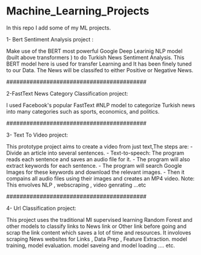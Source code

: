 # Machine_Learning_Projects
In this repo I add some of my ML projects.



1- Bert Sentiment Analysis project :

  Make use of the BERT most powerful Google Deep Learinig NLP model (built above transformers ) to do Turkish News Sentiment Analysis.
  This BERT model here is used for transfer Learning and It has been finely tuned to our Data.
  The News will be classifed to either Positive or Negative News. 
  
##########################################

2-FastText News Category Classification project: 

  I used Facebook's popular FastText #NLP model to categorize Turkish news into many categories such as sports, economics, and politics.
  
##########################################
 
 3- Text To Video project: 
 
   This prototype project aims to create a video from just text,The steps are:
    - Divide an article into several sentences.
    - Text-to-speech: The program reads each sentence and saves an audio file for it.
    - The program will also extract keywords for each sentence.
    - The program will search Google Images for these keywords and download the relevant images.
    - Then it compains all audio files using their images and creates an MP4 video.
     Note: This envolves NLP , webscraping , video genrating ...etc

##########################################

 4- Url Classification project:  
 
   This project uses the traditional Ml supervised learning Random Forest and other models to classify links to News link or Other link before going and scrap the link content which saves a lot of time and resources. It involoves scraping News websites for Links , Data Prep , Feature Extraction. model training, model  evaluation. model  saveing and model loading ....  etc.
